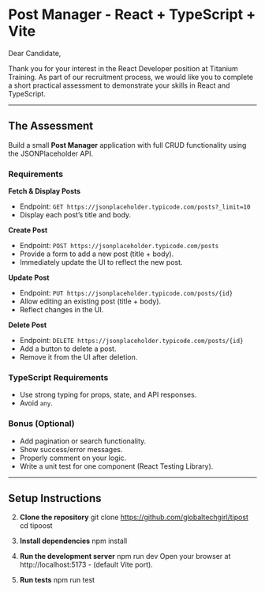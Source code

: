 # Post Manager - React + TypeScript + Vite

Dear Candidate,

Thank you for your interest in the React Developer position at Titanium Training. As part of our recruitment process, we would like you to complete a short practical assessment to demonstrate your skills in React and TypeScript.

---

## The Assessment

Build a small **Post Manager** application with full CRUD functionality using the JSONPlaceholder API.

### Requirements

**Fetch & Display Posts**  
- Endpoint: `GET https://jsonplaceholder.typicode.com/posts?_limit=10`  
- Display each post’s title and body.

**Create Post**  
- Endpoint: `POST https://jsonplaceholder.typicode.com/posts`  
- Provide a form to add a new post (title + body).  
- Immediately update the UI to reflect the new post.

**Update Post**  
- Endpoint: `PUT https://jsonplaceholder.typicode.com/posts/{id}`  
- Allow editing an existing post (title + body).  
- Reflect changes in the UI.

**Delete Post**  
- Endpoint: `DELETE https://jsonplaceholder.typicode.com/posts/{id}`  
- Add a button to delete a post.  
- Remove it from the UI after deletion.

### TypeScript Requirements
- Use strong typing for props, state, and API responses.  
- Avoid `any`.

### Bonus (Optional)
- Add pagination or search functionality.  
- Show success/error messages.  
- Properly comment on your logic.  
- Write a unit test for one component (React Testing Library).

---

## Setup Instructions

2. **Clone the repository**
git clone <https://github.com/globaltechgirl/tipost>
cd tipoost

2. **Install dependencies**
npm install

3. **Run the development server**
npm run dev
Open your browser at http://localhost:5173 - (default Vite port).

4. **Run tests**
npm run test
